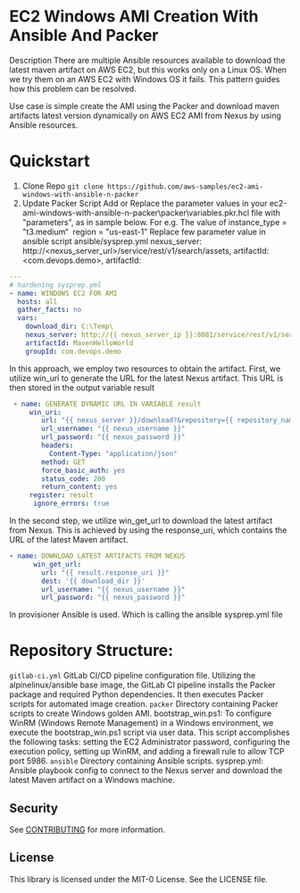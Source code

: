 # EC2 Windows AMI Creation With Ansible And Packer

Description
There are multiple Ansible resources available to download the latest maven artifact on AWS EC2, but this works only on a Linux OS. When we try them on an AWS EC2 with Windows OS it fails. This pattern guides how this problem can be resolved.

Use case is simple create the AMI using the Packer and  download maven artifacts latest version dynamically on AWS EC2 AMI from Nexus by using Ansible resources.

# Quickstart
1. Clone Repo
    ```git clone https://github.com/aws-samples/ec2-ami-windows-with-ansible-n-packer```
2. Update Packer Script
Add or Replace the parameter values in your ec2-ami-windows-with-ansible-n-packer\packer\variables.pkr.hcl file with "parameters", as in sample below. For e.g. The value of instance_type = "t3.medium“  region = "us-east-1”
Replace few parameter value in ansible script ansible/sysprep.yml nexus_server: http://<nexus_server_url>/service/rest/v1/search/assets, artifactId: <com.devops.demo>,  artifactId: <MavenHelloWorld>

```yaml
---
# hardening sysprep.yml
- name: WINDOWS EC2 FOR AMI	
  hosts: all
  gather_facts: no
  vars:
    download_dir: C:\Temp\
    nexus_server: http://{{ nexus_server_ip }}:8081/service/rest/v1/search/assets
    artifactId: MavenHelloWorld
    groupId: com.devops.demo
```   
In this approach, we employ two resources to obtain the artifact. First, we utilize win_uri to generate the URL for the latest Nexus artifact. This URL is then stored in the output variable result
```yaml
 - name: GENERATE DYNAMIC URL IN VARIABLE result
     win_uri:
        url: "{{ nexus_server }}/download?&repository={{ repository_name }}&maven.groupId={{ groupId }}&maven.artifactId={{ artifactId }}&maven.extension=jar&sort=version"
        url_username: "{{ nexus_username }}"
        url_password: "{{ nexus_password }}"
        headers:
          Content-Type: "application/json"
        method: GET
        force_basic_auth: yes
        status_code: 200
        return_content: yes
     register: result
      ignore_errors: true
```
In the second step, we utilize win_get_url to download the latest artifact from Nexus. This is achieved by using the response_uri, which contains the URL of the latest Maven artifact.
```yaml
- name: DOWNLOAD LATEST ARTIFACTS FROM NEXUS
      win_get_url:
        url: "{{ result.response_uri }}"
        dest: '{{ download_dir }}'
        url_username: "{{ nexus_username }}"
        url_password: "{{ nexus_password }}"
```

In provisioner Ansible is used. Which is calling the ansible sysprep.yml file
# Repository Structure:
```gitlab-ci.yml``` GitLab CI/CD pipeline configuration file.
Utilizing the alpinelinux/ansible base image, the GitLab CI pipeline installs the Packer package and required Python dependencies. It then executes Packer scripts for automated image creation.
```packer``` Directory containing Packer scripts to create Windows golden AMI.
bootstrap_win.ps1: To configure WinRM (Windows Remote Management) in a Windows environment, we  execute the bootstrap_win.ps1 script via user data. This script accomplishes the following tasks: setting the EC2 Administrator password, configuring the execution policy, setting up WinRM, and adding a firewall rule to allow TCP port 5986.
```ansible``` Directory containing Ansible scripts.
        sysprep.yml: Ansible playbook config to connect to the Nexus server and download the latest Maven artifact on a Windows machine.
## Security

See [CONTRIBUTING](CONTRIBUTING.md#security-issue-notifications) for more information.

## License

This library is licensed under the MIT-0 License. See the LICENSE file.


